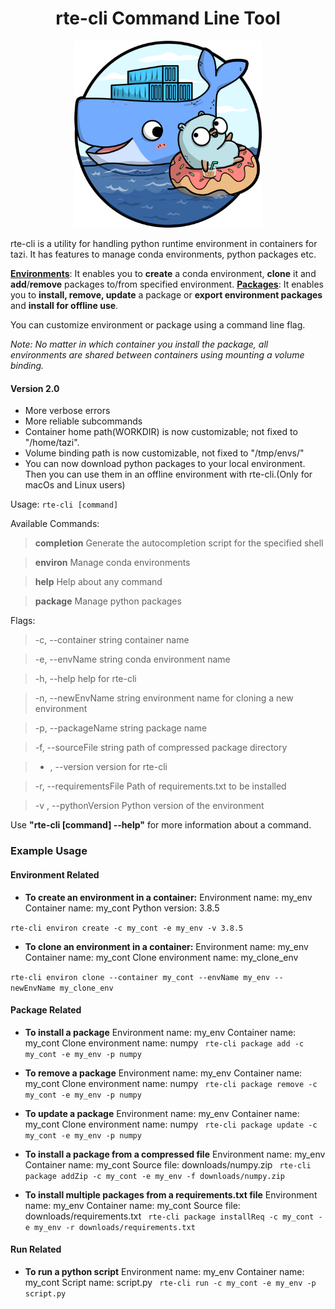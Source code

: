 
<h1 align="center">
rte-cli Command Line Tool
</h1>

<p align="center">
<img src="resources/rte-cli-logo.png" alt="rte-cli logo" width="300" />
</p>

rte-cli is a utility for handling python runtime environment in containers for tazi. It has features to manage conda environments, python packages etc.

**<u>Environments</u>**:
 It enables you to **create** a conda environment, **clone** it and **add**/**remove** packages to/from specified environment.
**<u>Packages</u>**:
It enables you to **install, remove, update** a package or **export environment packages** and **install for offline use**.


You can customize environment or package using a command line flag.

_Note: No matter in which container you install the package, all environments are shared between containers using mounting a volume binding._
<br>

#### Version 2.0
- More verbose errors
- More reliable subcommands
- Container home path(WORKDIR) is now customizable; not fixed to "/home/tazi".
- Volume binding path is now customizable, not fixed to "/tmp/envs/"
- You can now download python packages to your local environment. Then you can use them in an offline environment with rte-cli.(Only for macOs and Linux users)

Usage:
  ```rte-cli [command]```

Available Commands:
> **completion**  Generate the autocompletion script for the specified shell

> **environ**     Manage conda environments

> **help**        Help about any command

> **package**    Manage python packages


Flags:
>-c, --container string     container name

>-e, --envName string       conda environment name

>-h, --help                 help for rte-cli

>-n, --newEnvName string    environment name for cloning a new environment

>-p, --packageName string   package name

>-f, --sourceFile string    path of compressed package directory

>- , --version              version for rte-cli

>-r, --requirementsFile     Path of requirements.txt to be installed

>-v , --pythonVersion       Python version of the environment


Use **"rte-cli [command] --help"** for more information about a command.

### Example Usage ####
#### Environment Related ####
 - **To create an environment in a container:**
Environment name: my_env
Container name: my_cont
Python version: 3.8.5

```rte-cli environ create -c my_cont -e my_env -v 3.8.5 ```

 - **To clone an environment in a container:**
Environment name: my_env
Container name: my_cont
Clone environment name: my_clone_env

```rte-cli environ clone --container my_cont --envName my_env --newEnvName my_clone_env```

#### Package Related ####
 - **To install a package**
Environment name: my_env
Container name: my_cont
Clone environment name: numpy
``` rte-cli package add -c my_cont -e my_env -p numpy```

 - **To remove a package**
Environment name: my_env
Container name: my_cont
Clone environment name: numpy
``` rte-cli package remove -c my_cont -e my_env -p numpy```

 - **To update a package**
Environment name: my_env
Container name: my_cont
Clone environment name: numpy
``` rte-cli package update -c my_cont -e my_env -p numpy```

 - **To install a package from a compressed file**
Environment name: my_env
Container name: my_cont
Source file: downloads/numpy.zip
``` rte-cli package addZip -c my_cont -e my_env -f downloads/numpy.zip```

 - **To install multiple packages from a requirements.txt file**
Environment name: my_env
Container name: my_cont
Source file: downloads/requirements.txt
``` rte-cli package installReq -c my_cont -e my_env -r downloads/requirements.txt```

#### Run Related ####
 - **To run a python script**
Environment name: my_env
Container name: my_cont
Script name: script.py
``` rte-cli run -c my_cont -e my_env -p script.py```